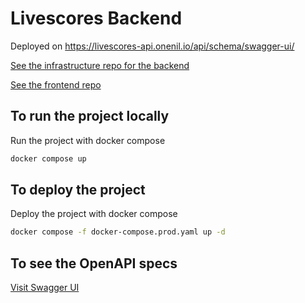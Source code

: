 # Livescores Backend

Deployed on https://livescores-api.onenil.io/api/schema/swagger-ui/

[See the infrastructure repo for the backend](https://github.com/fasihburak/live-scores-infrastructure)

[See the frontend repo](https://github.com/fasihburak/live-scores-frontend)

## To run the project locally
Run the project with docker compose
```bash
docker compose up
```

## To deploy the project
Deploy the project with docker compose
```bash
docker compose -f docker-compose.prod.yaml up -d
```

## To see the OpenAPI specs
[Visit Swagger UI](https://livescores-api.onenil.io/api/schema/swagger-ui/)
